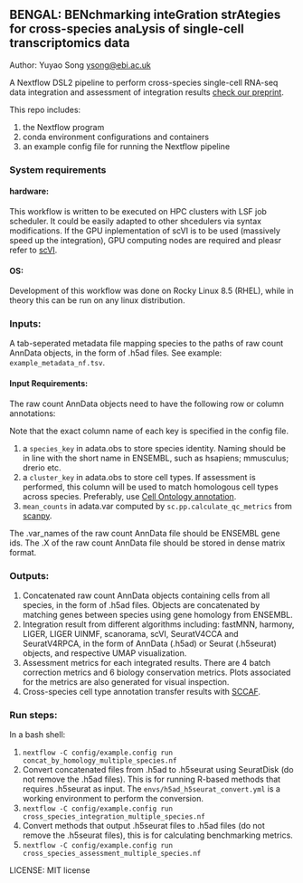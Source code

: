 ## BENGAL: BENchmarking inteGration strAtegies for cross-species anaLysis of single-cell transcriptomics data ##


Author: Yuyao Song <ysong@ebi.ac.uk>

A Nextflow DSL2 pipeline to perform cross-species single-cell RNA-seq data integration and assessment of integration results [check our preprint](https://www.biorxiv.org/content/10.1101/2022.09.27.509674v1).

This repo includes:

1) the Nextflow program
2) conda environment configurations and containers
3) an example config file for running the Nextflow pipeline

### System requirements
#### hardware:
This workflow is written to be executed on HPC clusters with LSF job scheduler. It could be easily adapted to other shcedulers via syntax modifications. If the GPU inplementation of scVI is to be used (massively speed up the integration), GPU computing nodes are required and pleasr refer to [scVI](https://scvi-tools.org/). 

#### OS:
Development of this workflow was done on Rocky Linux 8.5 (RHEL), while in theory this can be run on any linux distribution.

### Inputs:
A tab-seperated metadata file mapping species to the paths of raw count AnnData objects, in the form of .h5ad files. See example:    `example_metadata_nf.tsv`.

#### Input Requirements:

The raw count AnnData objects need to have the following row or column annotations:

Note that the exact column name of each key is specified in the config file.

1) a `species_key` in adata.obs to store species identity. Naming should be in line with the short name in ENSEMBL, such as hsapiens; mmusculus; drerio etc.
2) a `cluster_key` in adata.obs to store cell types. If assessment is performed, this column will be used to match homologous cell types across species. Preferably, use [Cell Ontology annotation](https://obofoundry.org/ontology/cl.html). 
3) `mean_counts` in adata.var computed by `sc.pp.calculate_qc_metrics` from [scanpy](https://github.com/scverse/scanpy).

The .var_names of the raw count AnnData file should be ENSEMBL gene ids.
The .X of the raw count AnnData file should be stored in dense matrix format.

### Outputs:

1) Concatenated raw count AnnData objects containing cells from all species, in the form of .h5ad files. Objects are concatenated by matching genes between species using gene homology from ENSEMBL.  
2) Integration result from different algorithms including: fastMNN, harmony, LIGER, LIGER UINMF, scanorama, scVI, SeuratV4CCA and SeuratV4RPCA, in the form of AnnData (.h5ad) or Seurat (.h5seurat) objects, and respective UMAP visualization.
3) Assessment metrics for each integrated results. There are 4 batch correction metrics and 6 biology conservation metrics. Plots associated for the metrics are also generated for visual inspection. 
4) Cross-species cell type annotation transfer results with [SCCAF](https://github.com/SCCAF/sccaf).

### Run steps:

In a bash shell:

1) `nextflow -C config/example.config run concat_by_homology_multiple_species.nf`
2) Convert concatenated files from .h5ad to .h5seurat using SeuratDisk (do not remove the .h5ad files). This is for running R-based methods that requires .h5seurat as input. The `envs/h5ad_h5seurat_convert.yml` is a working environment to perform the conversion.
3) `nextflow -C config/example.config run cross_species_integration_multiple_species.nf`
4) Convert methods that output .h5seurat files to .h5ad files (do not remove the .h5seurat files), this is for calculating benchmarking metrics.
5) `nextflow -C config/example.config run cross_species_assessment_multiple_species.nf`


LICENSE: MIT license


